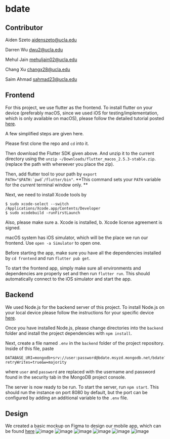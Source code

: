 # bdate
## Contributor

Aiden Szeto aidenszeto@ucla.edu

Darren Wu dwu2@ucla.edu

Mehul Jain mehuljain02@ucla.edu

Chang Xu changx28@ucla.edu

Saim Ahmad sahmad23@ucla.edu

## Frontend 


For this project, we use flutter as the frontend. To install flutter on your device (preferably macOS, since we used iOS for testing/implementation, which is only available on macOS), please follow the detailed tutorial posted [here](https://docs.flutter.dev/get-started/install/macos).

A few simplified steps are given here.

Please first clone the repo and `cd` into it.

Then download the Flutter SDK given above. And unzip it to the current directory using the `unzip ~/Downloads/flutter_macos_2.5.3-stable.zip`. (replace the path with whereever you place the zip).

Then, add flutter tool to your path by ```export PATH="$PATH:`pwd`/flutter/bin"```. **This command sets your `PATH` variable for the *current* terminal window only. **

Next, we need to install Xcode tools by 

```shell
$ sudo xcode-select --switch /Applications/Xcode.app/Contents/Developer
$ sudo xcodebuild -runFirstLaunch
```

Also, please make sure a. Xcode is installed, b. Xcode license agreement is signed.

macOS system has iOS simulator, which will be the place we run our frontend. Use `open -a Simulator` to open one.

Before starting the app, make sure you have all the dependencies installed by `cd frontend` and run `flutter pub get`.

To start the frontend app, simply make sure all environments and dependencies are properly set and then run `flutter run`. This should automatically connect to the iOS simulator and start the app.
## Backend

We used Node.js for the backend server of this project. To install Node.js on your local device please follow the instructions for your specific device [here](https://nodejs.org/en/download/).

Once you have installed Node.js, please change directories into the `backend` folder and install the project dependencies with `npm install`.

Next, create a file named `.env` in the `backend` folder of the project repository. Inside of this file, paste

```
DATABASE_URI=mongodb+srv://user:password@bdate.msyzd.mongodb.net/bdate?retryWrites=true&w=majority
```
where `user` and `password` are replaced with the username and password found in the security tab in the MongoDB project console.

The server is now ready to be run. To start the server, run `npm start`. This should run the instance on port 8080 by default, but the port can be configured by adding an additional variable to the `.env` file.

## Design

We created a basic mockup on Figma to design our mobile app, which can be found [here](https://www.figma.com/file/lWIAWTifz5P3y7X1FU4UE4/bdate?node-id=0%3A1)
![image](https://user-images.githubusercontent.com/43976583/144181343-ca5e02c8-28d1-4178-b4d8-215eac7f6073.png)
![image](https://user-images.githubusercontent.com/43976583/144181379-f6e3b8e4-6aba-44c6-8815-518dd10f29d1.png)
![image](https://user-images.githubusercontent.com/43976583/144181413-c180b355-648b-4e38-b993-9f439a0ec6e4.png)
![image](https://user-images.githubusercontent.com/43976583/144181441-885bbfb6-62d1-41f1-ac0c-bd2e21ff5545.png)
![image](https://user-images.githubusercontent.com/43976583/144181457-016976d4-39d2-4124-b02e-f018d52321d7.png)
![image](https://user-images.githubusercontent.com/43976583/144181473-34d03e55-7b03-4646-b9cf-3898ab813259.png)
